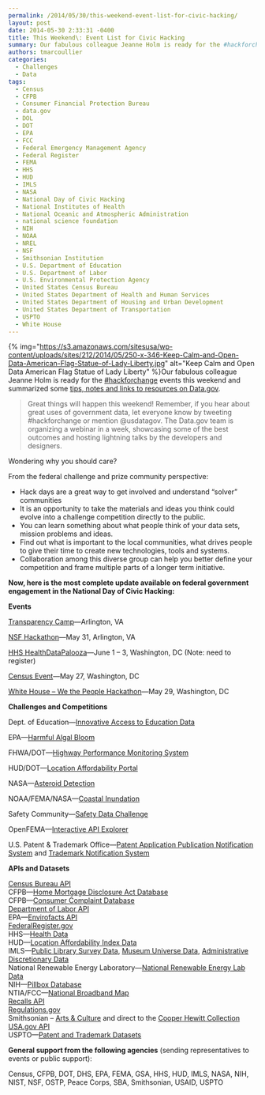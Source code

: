 ```yaml
---
permalink: /2014/05/30/this-weekend-event-list-for-civic-hacking/
layout: post
date: 2014-05-30 2:33:31 -0400
title: This Weekend\: Event List for Civic Hacking
summary: Our fabulous colleague Jeanne Holm is ready for the #hackforchange events this weekend and summarized some tips, notes and links to resources on Data.gov. Great things will happen this weekend! Remember, if you hear about great uses of government data, let everyone
authors: tmarcoullier
categories:
  - Challenges
  - Data
tags:
  - Census
  - CFPB
  - Consumer Financial Protection Bureau
  - data.gov
  - DOL
  - DOT
  - EPA
  - FCC
  - Federal Emergency Management Agency
  - Federal Register
  - FEMA
  - HHS
  - HUD
  - IMLS
  - NASA
  - National Day of Civic Hacking
  - National Institutes of Health
  - National Oceanic and Atmospheric Administration
  - national science foundation
  - NIH
  - NOAA
  - NREL
  - NSF
  - Smithsonian Institution
  - U.S. Department of Education
  - U.S. Department of Labor
  - U.S. Environmental Protection Agency
  - United States Census Bureau
  - United States Department of Health and Human Services
  - United States Department of Housing and Urban Development
  - United States Department of Transportation
  - USPTO
  - White House
---
```


{% img="https://s3.amazonaws.com/sitesusa/wp-content/uploads/sites/212/2014/05/250-x-346-Keep-Calm-and-Open-Data-American-Flag-Statue-of-Lady-Liberty.jpg" alt="Keep Calm and Open Data American Flag Statue of Lady Liberty" %}Our fabulous colleague Jeanne Holm is ready for the [#hackforchange](https://twitter.com/hashtag/hackforchange) events this weekend and summarized some <a title="resources for civic hack day" href="https://www.data.gov/developers/hacking-change-tips-national-civic-day-hacking/" target="_blank">tips, notes and links to resources on Data.gov</a>.

> Great things will happen this weekend! Remember, if you hear about great uses of government data, let everyone know by tweeting #hackforchange or mention @usdatagov. The Data.gov team is organizing a webinar in a week, showcasing some of the best outcomes and hosting lightning talks by the developers and designers.

Wondering why you should care?

From the federal challenge and prize community perspective:

  * Hack days are a great way to get involved and understand &#8220;solver&#8221; communities
  * It is an opportunity to take the materials and ideas you think could evolve into a challenge competition directly to the public.
  * You can learn something about what people think of your data sets, mission problems and ideas.
  * Find out what is important to the local communities, what drives people to give their time to create new technologies, tools and systems.
  * Collaboration among this diverse group can help you better define your competition and frame multiple parts of a longer term initiative.

**Now, here is the most complete update available on federal government engagement in the National Day of Civic Hacking:**

**Events**

<a title="transparency camp" href="http://transparencycamp.org" target="_blank">Transparency Camp</a>—Arlington, VA
  
<a href="http://hackforchange.org/events/northern-virginia-national-day-of-civic-hacking/" target="_blank">NSF Hackathon</a>—May 31, Arlington, VA
  
<a title="health data palooza" href="http://healthdatapalooza.org/" target="_blank">HHS HealthDataPalooza</a>—June 1 &#8211; 3, Washington, DC (Note: need to register)
  
<a href="http://hackforchange.org/events/lean-data-product-development-with-us-census/" target="_blank">Census Event</a>—May 27, Washington, DC
  
<a href="http://www.whitehouse.gov/blog/2014/04/17/celebrating-second-annual-national-day-civic-hacking" target="_blank">White House &#8211; We the People Hackathon</a>—May 29, Washington, DC

**Challenges and Competitions**

Dept. of Education—<a href="http://hackforchange.org/challenges/innovative-access-to-education-data/" target="_blank">Innovative Access to Education Data</a>
  
EPA—<a href="http://hackforchange.org/challenges/harmful-algal-bloom-hab/" target="_blank">Harmful Algal Bloom</a>
  
FHWA/DOT—<a href="http://hackforchange.org/challenges/highway-performance-monitoring-system-travel-challenge/" target="_blank">Highway Performance Monitoring System</a>
  
HUD/DOT—<a href="http://hackforchange.org/challenges/easy-access-to-location-affordability-data/" target="_blank">Location Affordability Portal</a>
  
NASA—<a href="http://hackforchange.org/challenges/asteroid-detection-network/" target="_blank">Asteroid Detection</a>
  
NOAA/FEMA/NASA—<a href="http://hackforchange.org/challenges/coastal-inundation-in-your-community/" target="_blank">Coastal Inundation</a>
  
Safety Community—<a href="http://hackforchange.org/challenges/safety-data-challenge/" target="_blank">Safety Data Challenge</a>
  
OpenFEMA—<a href="http://hackforchange.org/challenges/interactive-api-explorer/" target="_blank">Interactive API Explorer</a>
  
U.S. Patent & Trademark Office—<a href="http://hackforchange.org/challenges/uspto-innovation-challenge-patent-application-publication-notification-system/" target="_blank">Patent Application Publication Notification System</a> and <a href="http://hackforchange.org/challenges/uspto-innovation-challenge-trademark-notification-system/" target="_blank">Trademark Notification System</a>

**APIs and Datasets**

<a href="http://www.census.gov/developers/" target="_blank">Census Bureau API<br /> </a>CFPB—<a href="http://www.consumerfinance.gov/hmda/" target="_blank">Home Mortgage Disclosure Act Database<br /> </a>CFPB—<a href="https://data.consumerfinance.gov/dataset/Consumer-Complaints/x94z-ydhh?" target="_blank">Consumer Complaint Database<br /> </a><a title="Cooper Hewitt collection" href="http://developer.dol.gov/" target="_blank">Department of Labor API<br /> </a>EPA—<a href="http://www.epa.gov/enviro/facts/services.html" target="_blank">Envirofacts API<br /> </a><a href="https://www.federalregister.gov/blog/learn/developers" target="_blank">FederalRegister.gov<br /> </a>HHS—<a href="http://healthdata.gov/dataset/search" target="_blank">Health Data<br /> </a>HUD—<a href="http://services.arcgis.com/VTyQ9soqVukalItT/arcgis/rest/services/LocationAffordabilityIndexData/FeatureServer" target="_blank">Location Affordability Index Data<br /> </a>IMLS—<a href="http://www.imls.gov/research/public_libraries_in_the_united_states_survey.aspx" target="_blank">Public Library Survey Data</a>, <a href="http://www.imls.gov/research/museum_universe_data_file.aspx" target="_blank">Museum Universe Data</a>, <a href="http://www.imls.gov/research/administrative_discretionary_grant_data.aspx" target="_blank">Administrative Discretionary Data<br /> </a>National Renewable Energy Laboratory—<a href="http://developer.nrel.gov/" target="_blank">National Renewable Energy Lab Data<br /> </a>NIH—<a href="http://pillbox.nlm.nih.gov/developer.html" target="_blank">Pillbox Database<br /> </a>NTIA/FCC—<a href="http://www.broadbandmap.gov/developer" target="_blank">National Broadband Map<br /> </a><a href="http://search.WHATEVER/developer/recalls.html" target="_blank">Recalls API<br /> </a><a href="http://www.regulations.gov/#!developers" target="_blank">Regulations.gov<br /> </a>Smithsonian &#8211; <a title="arts and culture smithsonian" href="http://hackforchange.org/data-category/art-culture/" target="_blank">Arts & Culture</a> and direct to the <a href="https://github.com/cooperhewitt/collection" target="_blank">Cooper Hewitt Collection<br /> </a><a href="http://www.usa.gov/About/developer-resources/developers.shtml" target="_blank">USA.gov API<br /> </a>USPTO—<a href="http://patents.reedtech.com/patent-products.php" target="_blank">Patent and Trademark Datasets</a>

**General support from the following agencies** (sending representatives to events or public support):

Census, CFPB, DOT, DHS, EPA, FEMA, GSA, HHS, HUD, IMLS, NASA, NIH, NIST, NSF, OSTP, Peace Corps, SBA, Smithsonian, USAID, USPTO